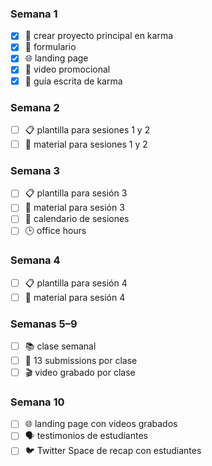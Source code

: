 ### Semana 1
- [x] 📖 crear proyecto principal en karma
- [x] 📝 formulario  
- [x] 🌐 landing page  
- [x] 🎥 video promocional  
- [x] 📖 guía escrita de karma  

### Semana 2
- [ ] 📋 plantilla para sesiones 1 y 2  
- [ ] 📂 material para sesiones 1 y 2  

### Semana 3
- [ ] 📋 plantilla para sesión 3  
- [ ] 📂 material para sesión 3  
- [ ] 📅 calendario de sesiones  
- [ ] 🕒 office hours  

### Semana 4
- [ ] 📋 plantilla para sesión 4  
- [ ] 📂 material para sesión 4  

### Semanas 5–9
- [ ] 📚 clase semanal  
- [ ] 📝 13 submissions por clase  
- [ ] 🎬 video grabado por clase  

### Semana 10
- [ ] 🌐 landing page con videos grabados  
- [ ] 🗣️ testimonios de estudiantes  
- [ ] 🐦 Twitter Space de recap con estudiantes  
